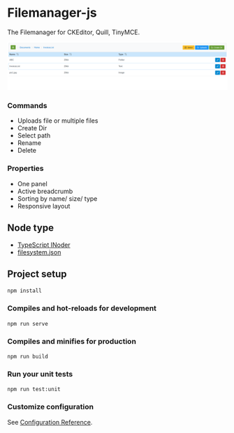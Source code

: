 # Filemanager-js

The Filemanager for CKEditor, Quill, TinyMCE.

![Filemanager](/public/screens/screen1.png)

### Commands

- Uploads file or multiple files
- Create Dir
- Select path
- Rename
- Delete

### Properties

- One panel
- Active breadcrumb
- Sorting by name/ size/ type
- Responsive layout

## Node type

- [TypeScript INoder](/src/types/index.ts)
- [filesystem.json](/src/data/filesystem.json)

## Project setup

```
npm install
```

### Compiles and hot-reloads for development

```
npm run serve
```

### Compiles and minifies for production

```
npm run build
```

### Run your unit tests

```
npm run test:unit
```

### Customize configuration

See [Configuration Reference](https://cli.vuejs.org/config/).
